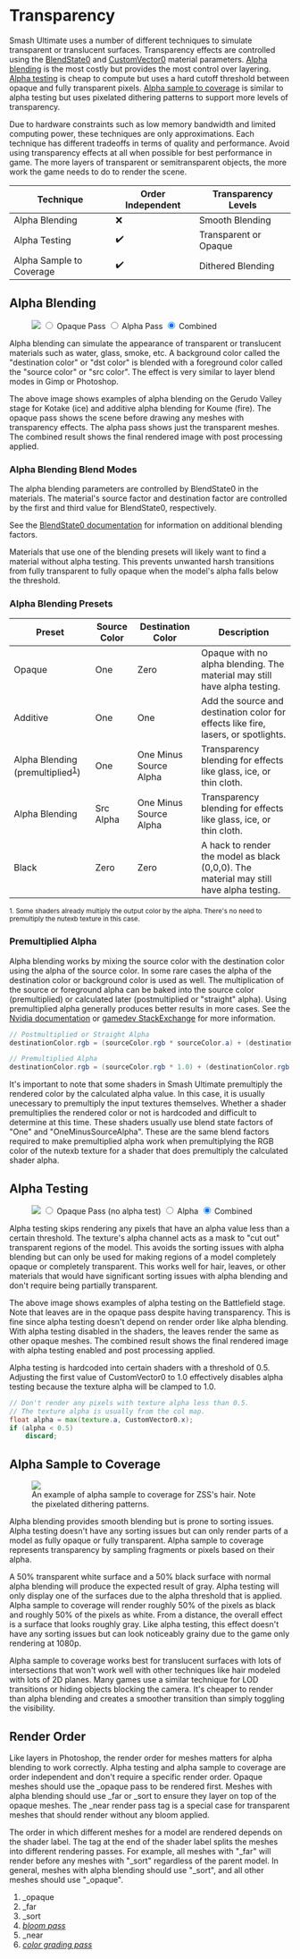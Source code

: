# Transparency
Smash Ultimate uses a number of different techniques to simulate transparent or translucent surfaces. 
Transparency effects are controlled using the [BlendState0](https://github.com/ScanMountGoat/Smush-Material-Research/blob/master/Material%20Parameters.md#Blend-State) 
and [CustomVector0](https://github.com/ScanMountGoat/Smush-Material-Research/blob/master/Material%20Parameters.md#Custom-Vectors) material parameters.
[Alpha blending](#alpha-blending) is the most costly but provides the most control over layering. [Alpha testing](#alpha-testing) is cheap to compute 
but uses a hard cutoff threshold between opaque and fully transparent pixels. [Alpha sample to coverage](#alpha-sample-to-coverage) is similar to alpha testing but uses pixelated dithering patterns to support more levels of transparency.

Due to hardware constraints such as low memory bandwidth and limited computing power, these techniques are 
only approximations. Each technique has different tradeoffs in terms of quality and performance. 
Avoid using transparency effects at all when possible for best performance in game. The more layers of transparent or semitransparent objects, 
the more work the game needs to do to render the scene.

| Technique | Order Independent |  Transparency Levels |
| --- | --- | --- |
| Alpha Blending | ❌ | Smooth Blending |
| Alpha Testing | ✔️ | Transparent or Opaque |
| Alpha Sample to Coverage | ✔️ | Dithered Blending  |

## Alpha Blending

<figure class="figure">
    <img id="fireIceImg" src="fire_ice_final.jpg">
    <input type="radio" id="opaquePass" name="fireIcePass" value="opaquePass">
    <label for="opaquePass">Opaque Pass</label>
    <input type="radio" id="alphaPass" name="fireIcePass" value="alphaPass">
    <label for="alphaPass">Alpha Pass</label>
    <input type="radio" id="combined" name="fireIcePass" value="combined" checked>
    <label for="combined">Combined</label>
</figure>

Alpha blending can simulate the appearance of transparent or translucent materials such as water, glass, smoke, etc. 
A background color called the "destination color" or "dst color" is blended with a foreground color called the "source color" or "src color". The effect is very similar to layer blend modes in Gimp or Photoshop. 

The above image shows examples of alpha blending on the Gerudo Valley stage for Kotake (ice) and additive alpha blending for Koume (fire). 
The opaque pass shows the scene before drawing any meshes with transparency effects. The alpha pass shows just the transparent meshes. The combined result shows the final rendered image 
with post processing applied.

### Alpha Blending Blend Modes 
The alpha blending parameters are controlled by BlendState0 in the materials. The material's source factor 
and destination factor are controlled by the first and third value for BlendState0, respectively. 

See the [BlendState0 documentation](https://github.com/ScanMountGoat/Smush-Material-Research/blob/master/Material%20Parameters.md#Blend-State) for information on additional blending factors.

Materials that use one of the blending presets will likely want to find a material without alpha testing. This prevents unwanted harsh transitions from fully transparent to fully opaque when the model's alpha falls below the threshold.

### Alpha Blending Presets
| Preset | Source Color | Destination Color | Description |
| --- | --- | --- | --- |
| Opaque | One | Zero | Opaque with no alpha blending. The material may still have alpha testing. |
| Additive | One | One | Add the source and destination color for effects like fire, lasers, or spotlights. |
| Alpha Blending (premultiplied<sup><a href="#fn1" id="ref1">1</a></sup>) | One | One Minus Source Alpha | Transparency blending for effects like glass, ice, or thin cloth. |
| Alpha Blending | Src Alpha | One Minus Source Alpha | Transparency blending for effects like glass, ice, or thin cloth. |
| Black | Zero | Zero | A hack to render the model as black (0,0,0). The material may still have alpha testing. |

<sup id="fn1">1. Some shaders already multiply the output color by the alpha. There's no need to premultiply the nutexb texture in this case.</sup>

### Premultiplied Alpha
Alpha blending works by mixing the source color with the destination color using the alpha of the source color. In some rare cases the alpha of the destination color or background color is used as well. The multiplication of the source or foreground alpha can be baked into the source color (premultiplied) or calculated later (postmultiplied or "straight" alpha). Using premultiplied alpha generally produces better results in more cases. 
See the [Nvidia documentation](https://developer.nvidia.com/content/alpha-blending-pre-or-not-pre) or [gamedev StackExchange](https://gamedev.stackexchange.com/questions/138813/whats-the-difference-between-alpha-and-premulalpha) for more information.

``` glsl
// Postmultiplied or Straight Alpha
destinationColor.rgb = (sourceColor.rgb * sourceColor.a) + (destinationColor.rgb * (1.0 - sourceColor.a));

// Premultiplied Alpha
destinationColor.rgb = (sourceColor.rgb * 1.0) + (destinationColor.rgb * (1.0 - sourceColor.a));
```

It's important to note that some shaders in Smash Ultimate premultiply the rendered color by the calculated alpha value. In this case, it is usually unecessary to premultiply the input textures themselves. Whether a shader premultiplies the rendered color or not is hardcoded and difficult to determine at this time. These shaders usually use blend state factors of "One" and "OneMinusSourceAlpha". These are the same blend factors required to make premultiplied alpha work when premultiplying the RGB color of the nutexb texture for a shader that does premultiply the calculated shader alpha.

## Alpha Testing
<figure class="figure">
    <img id="battlefieldImg" src="battlefield_final.jpg">
    <input type="radio" id="battlefieldOpaque" name="battlefieldPass" value="battlefieldOpaque">
    <label for="battlefieldOpaque">Opaque Pass (no alpha test)</label>
    <input type="radio" id="battlefieldAlpha" name="battlefieldPass" value="battlefieldAlpha">
    <label for="battlefieldAlpha">Alpha</label>
    <input type="radio" id="battlefieldCombined" name="battlefieldPass" value="battlefieldCombined" checked>
    <label for="battlefieldCombined">Combined</label>
</figure>

Alpha testing skips rendering any pixels that have an alpha value less than a certain threshold. The texture's alpha channel acts as a mask to "cut out" transparent regions of the model. This avoids the sorting issues with alpha blending but can only be used for making regions of a model completely opaque or completely transparent. This works well for hair, leaves, or other materials that would 
have significant sorting issues with alpha blending and don't require being partially transparent. 

The above image shows examples of alpha testing on the Battlefield stage. Note that leaves are in the opaque pass despite having transparency. 
This is fine since alpha testing doesn't depend on render order like alpha blending. With alpha testing disabled in the shaders, the leaves render the same as other opaque meshes. 
The combined result shows the final rendered image with alpha testing enabled and post processing applied.

Alpha testing is hardcoded into certain shaders with a threshold of 0.5. Adjusting the first value of 
CustomVector0 to 1.0 effectively disables alpha testing because the texture alpha will be clamped to 1.0. 

```glsl
// Don't render any pixels with texture alpha less than 0.5.
// The texture alpha is usually from the col map.
float alpha = max(texture.a, CustomVector0.x);
if (alpha < 0.5)
    discard;
```

## Alpha Sample to Coverage
<figure class="figure">
    <img src="samus_alpha_sample.jpg">
    <figcaption>An example of alpha sample to coverage for ZSS's hair. Note the pixelated dithering patterns.</figcaption>
</figure>

Alpha blending provides smooth blending but is prone to sorting issues. Alpha testing doesn't have any sorting issues but can only render parts of a model as fully opaque or fully transparent. Alpha sample to coverage represents transparency by sampling fragments or pixels based on their alpha.

A 50% transparent white surface and a 50% black surface with normal alpha blending will produce the expected result of gray. 
Alpha testing will only display one of the surfaces due to the alpha threshold that is applied. 
Alpha sample to coverage will render roughly 50% of the pixels as black and roughly 50% of the pixels as white. 
From a distance, the overall effect is a surface that looks roughly gray. 
Like alpha testing, this effect doesn't have any sorting issues but can look noticeably grainy due to the game only rendering at 1080p.

Alpha sample to coverage works best for translucent surfaces with lots of intersections that won't work well with other techniques like hair modeled with lots of 2D planes. Many games use a similar technique for LOD transitions or hiding objects blocking the camera. It's cheaper to render than alpha blending and creates a smoother transition than simply toggling the visibility.

## Render Order
Like layers in Photoshop, the render order for meshes matters for alpha blending to work correctly. 
Alpha testing and alpha sample to coverage are order independent and don't require a specific render order.
Opaque meshes should use the _opaque pass to be rendered first. 
Meshes with alpha blending should use _far or _sort to ensure they layer on top of the opaque meshes.
The _near render pass tag is a special case for transparent meshes that should render without any bloom applied.

The order in which different meshes for a model are rendered depends on the shader label. The tag at the end of the shader label 
splits the meshes into different rendering passes. For example, all meshes with "_far" will render before any meshes with "_sort" 
regardless of the parent model. In general, meshes with alpha blending should use "_sort", and all other meshes should use "_opaque".  

1. _opaque
2. _far
3. _sort
4. [*bloom pass*](../../post_processing/#bloom)
5. _near
6. [*color grading pass*](../../post_processing/colorgradinglut/)

<script type="text/javascript">
    const opaquePass = document.getElementById("opaquePass");
    const alphaPass = document.getElementById("alphaPass");
    const combined = document.getElementById("combined");
    const fireIceImg = document.getElementById("fireIceImg");

    function fireIceRadios() {
        if (opaquePass.checked) {
            fireIceImg.src = "fire_ice_opaque.jpg";
        }
        if (alphaPass.checked) {
            fireIceImg.src = "fire_ice_sort.jpg";
        }
        if (combined.checked) {
            fireIceImg.src = "fire_ice_final.jpg";
        }
    }

    opaquePass.onclick = fireIceRadios;
    alphaPass.onclick = fireIceRadios;
    combined.onclick = fireIceRadios;

    const battlefieldOpaquePass = document.getElementById("battlefieldOpaque");
    const battlefieldAlpha = document.getElementById("battlefieldAlpha");
    const battlefieldCombined = document.getElementById("battlefieldCombined");
    const battlefieldImg = document.getElementById("battlefieldImg");

    function battlefieldRadios() {
        if (battlefieldOpaquePass.checked) {
            battlefieldImg.src = "battlefield_no_alpha_test.jpg";
        }
        if (battlefieldAlpha.checked) {
            battlefieldImg.src = "battlefield_alpha.jpg";
        }
        if (battlefieldCombined.checked) {
            battlefieldImg.src = "battlefield_final.jpg";
        }
    }

    battlefieldOpaquePass.onclick = battlefieldRadios;
    battlefieldAlpha.onclick = battlefieldRadios;
    battlefieldCombined.onclick = battlefieldRadios;
</script>